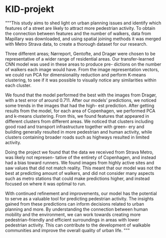 # KID-projekt
"""This study aims to shed light on urban planning issues and identify which features of a street are
likely to attract more pedestrian activity. To obtain the connection between features and the number of
walkers, data from Mapillary was downloaded, and using spatial joining methods it was merged with
Metro Strava data, to create a thorough dataset for our research.

Three different areas; Nørreport, Gentofte, and Dragør were chosen to be representative of a wider
range of residential areas. Our transfer-learned CNN model was used in these areas to produce pre-
dictions on the number of walkers each image would have. From the image representation vectors, we
could run PCA for dimensionality reduction and perform K-means clustering, to see if it was possible
to visually notice any similarities within each cluster.

We found that the model performed the best with the images from Dragør, with a test error of
around 0.711. After our models’ predictions, we noticed some trends in the images that had the high-
est prediction. After getting results from the model, for each area of Copenhagen, we performed PCA
and k-means clustering. From this, we found features that appeared in different clusters from different
areas. We noticed that clusters including good road and transport infrastructure together with green-
ery and building generally resulted in more pedestrian and human activity, while clusters containing
broader roads such as highways resulted in limited activity.

Doing the project we found that the data we received from Strava Metro, was likely not represen-
tative of the entirety of Copenhagen, and instead had a bias toward runners. We found images from
highly active sites and saw values that did not match reality. This meant that our model was not the
best at predicting amount of walkers, and did not consider many aspects such as metro stations that
could make predictions higher, and instead focused on where it was optimal to run.

With continued refinement and improvements, our model has the potential to serve as a valuable
tool for predicting pedestrian activity. The insights gained from these predictions can inform decisions
related to urban planning and more. By understanding the connection between human mobility and
the environment, we can work towards creating more pedestrian-friendly and efficient surroundings in
areas with lower pedestrian activity. This can contribute to the development of walkable communities
and improve the overall quality of urban life.
"""

